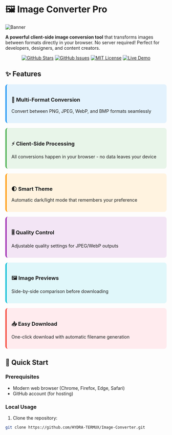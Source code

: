 # 🖼️ Image Converter Pro

![Banner](https://github.com/HYDRA-TERMUX/Image-Converter/blob/main/main/assets/banner.jpg) <!-- Add your banner image -->

**A powerful client-side image conversion tool** that transforms images between formats directly in your browser. No server required! Perfect for developers, designers, and content creators.

<div align="center">

[![GitHub Stars](https://img.shields.io/github/stars/HYDRA-TERMUX/Image-Converter?style=for-the-badge&logo=github&color=yellow)](https://github.com/HYDRA-TERMUX/Image-Converter/stargazers)
[![GitHub Issues](https://img.shields.io/github/issues/HYDRA-TERMUX/Image-Converter?style=for-the-badge&color=red)](https://github.com/HYDRA-TERMUX/Image-Converter/issues)
[![MIT License](https://img.shields.io/badge/License-MIT-blue?style=for-the-badge)](https://opensource.org/licenses/MIT)
[![Live Demo](https://img.shields.io/badge/Website-Live-brightgreen?style=for-the-badge)](https://hydra-termux.github.io/Image-Converter/)

</div>

## ✨ Features

<div style="display: grid; grid-template-columns: repeat(auto-fit, minmax(250px, 1fr)); gap: 15px; margin: 20px 0;">

<div style="background: #e3f2fd; padding: 15px; border-radius: 8px; border-left: 4px solid #2196f3;">
<h3>🔄 Multi-Format Conversion</h3>
<p>Convert between PNG, JPEG, WebP, and BMP formats seamlessly</p>
</div>

<div style="background: #e8f5e9; padding: 15px; border-radius: 8px; border-left: 4px solid #4caf50;">
<h3>⚡ Client-Side Processing</h3>
<p>All conversions happen in your browser - no data leaves your device</p>
</div>

<div style="background: #fff3e0; padding: 15px; border-radius: 8px; border-left: 4px solid #ff9800;">
<h3>🌓 Smart Theme</h3>
<p>Automatic dark/light mode that remembers your preference</p>
</div>

<div style="background: #f3e5f5; padding: 15px; border-radius: 8px; border-left: 4px solid #9c27b0;">
<h3>🎚️ Quality Control</h3>
<p>Adjustable quality settings for JPEG/WebP outputs</p>
</div>

<div style="background: #e0f7fa; padding: 15px; border-radius: 8px; border-left: 4px solid #00bcd4;">
<h3>🖼️ Image Previews</h3>
<p>Side-by-side comparison before downloading</p>
</div>

<div style="background: #ffebee; padding: 15px; border-radius: 8px; border-left: 4px solid #f44336;">
<h3>📥 Easy Download</h3>
<p>One-click download with automatic filename generation</p>
</div>

</div>

## 🚀 Quick Start

### Prerequisites
- Modern web browser (Chrome, Firefox, Edge, Safari)
- GitHub account (for hosting)

### Local Usage
1. Clone the repository:
```bash
git clone https://github.com/HYDRA-TERMUX/Image-Converter.git
